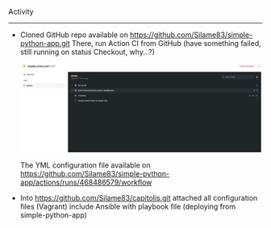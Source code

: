Activity
________



- Cloned GitHub repo available on https://github.com/Silame83/simple-python-app.git
    There, run Action CI from GitHub (have something failed, still running on status Checkout, why...?)
    
    <img src="https://github.com/Silame83/capitolis/blob/master/action_failed.png">
   
   The YML configuration file available on https://github.com/Silame83/simple-python-app/actions/runs/468486579/workflow
   
- Into https://github.com/Silame83/capitolis.git attached all configuration files (Vagrant) include Ansible with playbook file (deploying from simple-python-app) 
